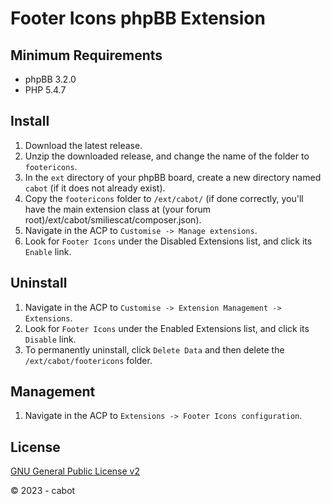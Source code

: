 # Footer Icons phpBB Extension

## Minimum Requirements
* phpBB 3.2.0
* PHP 5.4.7

## Install
1. Download the latest release.
2. Unzip the downloaded release, and change the name of the folder to `footericons`.
3. In the `ext` directory of your phpBB board, create a new directory named `cabot` (if it does not already exist).
4. Copy the `footericons` folder to `/ext/cabot/` (if done correctly, you'll have the main extension class at (your forum root)/ext/cabot/smiliescat/composer.json).
5. Navigate in the ACP to `Customise -> Manage extensions`.
6. Look for `Footer Icons` under the Disabled Extensions list, and click its `Enable` link.

## Uninstall
1. Navigate in the ACP to `Customise -> Extension Management -> Extensions`.
2. Look for `Footer Icons` under the Enabled Extensions list, and click its `Disable` link.
3. To permanently uninstall, click `Delete Data` and then delete the `/ext/cabot/footericons` folder.

## Management
1. Navigate in the ACP to `Extensions -> Footer Icons configuration`.

## License
[GNU General Public License v2](http://opensource.org/licenses/GPL-2.0)

© 2023 - cabot